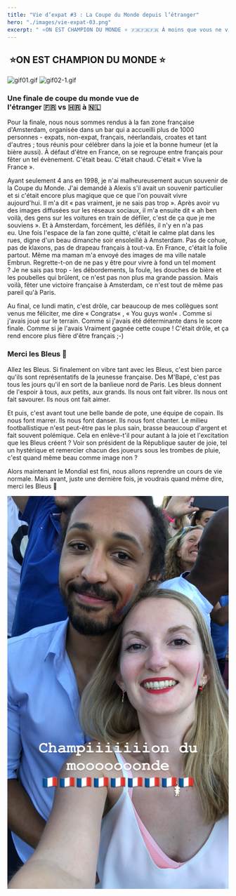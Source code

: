 ```yaml
---
title: "Vie d’expat #3 : La Coupe du Monde depuis l’étranger"
hero: "./images/vie-expat-03.png"
excerpt: " ⭐ON EST CHAMPION DU MONDE ⭐ 🇫🇷🇫🇷🇫🇷 À moins que vous ne viviez dans une grotte, vous n'êtes sûrement pas sans savoir que les Bleus ont gagné la Coupe du Monde dimanche dernier et ont ainsi ramené, 20 ans plus tard, une deuxième étoile mythique sur le maillot. Quelle joie, quel bonheur de voir des milliers de"
---
```

##  ⭐ON EST CHAMPION DU MONDE ⭐

<div class="gallery">
<img alt="gif01.gif" src="./images/gif01.gif">
<img alt="gif02-1.gif" src="./images/gif02-1.gif">
</div>

</div>

### Une finale de coupe du monde vue de l'étranger 🇫🇷 vs 🇭🇷 à 🇳🇱 
Pour la finale, nous nous sommes rendus à la fan zone française d'Amsterdam, organisée dans un bar qui a accueilli plus de 1000 personnes - expats, non-expat, français, néerlandais, croates et tant d'autres ; tous réunis pour célébrer dans la joie et la bonne humeur (et la bière aussi). À défaut d'être en France, on se regroupe entre français pour fêter un tel évènement. C'était beau. C'était chaud. C'était « Vive la France ».

Ayant seulement 4 ans en 1998, je n'ai malheureusement aucun souvenir de la Coupe du Monde. J'ai demandé à Alexis s'il avait un souvenir particulier et si c'était encore plus magique que ce que l'on pouvait vivre aujourd'hui. Il m'a dit « pas vraiment, je ne sais pas trop ». Après avoir vu des images diffusées sur les réseaux sociaux, il m'a ensuite dit « ah ben voilà, des gens sur les voitures en train de défiler, c'est de ça que je me souviens ». Et à Amsterdam, forcément, les défilés, il n'y en n'a pas eu. Une fois l'espace de la fan zone quitté, c'était le calme plat dans les rues, digne d'un beau dimanche soir ensoleillé à Amsterdam. Pas de cohue, pas de klaxons, pas de drapeau français à tout-va. En France, c'était la folie partout. Même ma maman m'a envoyé des images de ma ville natale Embrun. Regrette-t-on de ne pas y être pour vivre à fond un tel moment ? Je ne sais pas trop - les débordements, la foule, les douches de bière et les poubelles qui brûlent, ce n'est pas non plus ma grande passion. Mais voilà, fêter une victoire française à Amsterdam, ce n'est tout de même pas pareil qu'à Paris.

Au final, ce lundi matin, c'est drôle, car beaucoup de mes collègues sont venus me féliciter, me dire « Congrats« , « You guys won!« . Comme si j'avais joué sur le terrain. Comme si j'avais été déterminante dans le score finale. Comme si je l'avais Vraiment gagnée cette coupe ! C'était drôle, et ça rend encore plus fière d'être français ;-)

### Merci les Bleus 🔵
Allez les Bleus. Si finalement on vibre tant avec les Bleus, c'est bien parce qu'ils sont représentatifs de la jeunesse française. Des M'Bapé, c'est pas tous les jours qu'il en sort de la banlieue nord de Paris. Les bleus donnent de l'espoir à tous, aux petits, aux grands. Ils nous ont fait vibrer. Ils nous ont fait savourer. Ils nous ont fait aimer.

Et puis, c'est avant tout une belle bande de pote, une équipe de copain. Ils nous font marrer. Ils nous font danser. Ils nous font chanter. Le milieu footballistique n'est peut-être pas le plus sain, brasse beaucoup d'argent et fait souvent polémique. Cela en enlève-t'il pour autant à la joie et l'excitation que les Bleus créent ? Voir son président de la République sauter de joie, tel un hystérique et remercier chacun des joueurs sous les trombes de pluie, c'est quand même beau comme image non ?

Alors maintenant le Mondial est fini, nous allons reprendre un cours de vie normale. Mais avant, juste une dernière fois, je voudrais quand même dire, merci les Bleus 💙

<img alt="IMG_5006.jpg" src="./images/IMG_5006.jpg">

